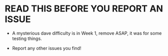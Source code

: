 # READ THIS BEFORE YOU REPORT AN ISSUE

- A mysterious dave difficulty is in Week 1, remove ASAP, it was for some testing things.

- Report any other issues you find!
